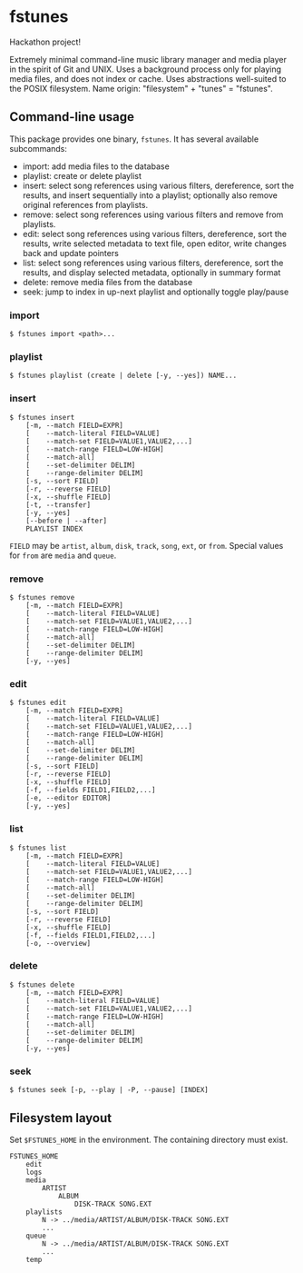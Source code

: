 # fstunes

Hackathon project!

Extremely minimal command-line music library manager and media player
in the spirit of Git and UNIX. Uses a background process only for
playing media files, and does not index or cache. Uses abstractions
well-suited to the POSIX filesystem. Name origin: "filesystem" +
"tunes" = "fstunes".

## Command-line usage

This package provides one binary, `fstunes`. It has several available
subcommands:

* import: add media files to the database
* playlist: create or delete playlist
* insert: select song references using various filters, dereference,
  sort the results, and insert sequentially into a playlist;
  optionally also remove original references from playlists.
* remove: select song references using various filters and remove from
  playlists.
* edit: select song references using various filters, dereference,
  sort the results, write selected metadata to text file, open editor,
  write changes back and update pointers
* list: select song references using various filters, dereference,
  sort the results, and display selected metadata, optionally in
  summary format
* delete: remove media files from the database
* seek: jump to index in up-next playlist and optionally toggle
  play/pause

### import

    $ fstunes import <path>...

### playlist

    $ fstunes playlist (create | delete [-y, --yes]) NAME...

### insert

    $ fstunes insert
        [-m, --match FIELD=EXPR]
        [    --match-literal FIELD=VALUE]
        [    --match-set FIELD=VALUE1,VALUE2,...]
        [    --match-range FIELD=LOW-HIGH]
        [    --match-all]
        [    --set-delimiter DELIM]
        [    --range-delimiter DELIM]
        [-s, --sort FIELD]
        [-r, --reverse FIELD]
        [-x, --shuffle FIELD]
        [-t, --transfer]
        [-y, --yes]
        [--before | --after]
        PLAYLIST INDEX

`FIELD` may be `artist`, `album`, `disk`, `track`, `song`, `ext`, or
`from`. Special values for `from` are `media` and `queue`.

### remove

    $ fstunes remove
        [-m, --match FIELD=EXPR]
        [    --match-literal FIELD=VALUE]
        [    --match-set FIELD=VALUE1,VALUE2,...]
        [    --match-range FIELD=LOW-HIGH]
        [    --match-all]
        [    --set-delimiter DELIM]
        [    --range-delimiter DELIM]
        [-y, --yes]

### edit

    $ fstunes edit
        [-m, --match FIELD=EXPR]
        [    --match-literal FIELD=VALUE]
        [    --match-set FIELD=VALUE1,VALUE2,...]
        [    --match-range FIELD=LOW-HIGH]
        [    --match-all]
        [    --set-delimiter DELIM]
        [    --range-delimiter DELIM]
        [-s, --sort FIELD]
        [-r, --reverse FIELD]
        [-x, --shuffle FIELD]
        [-f, --fields FIELD1,FIELD2,...]
        [-e, --editor EDITOR]
        [-y, --yes]

### list

    $ fstunes list
        [-m, --match FIELD=EXPR]
        [    --match-literal FIELD=VALUE]
        [    --match-set FIELD=VALUE1,VALUE2,...]
        [    --match-range FIELD=LOW-HIGH]
        [    --match-all]
        [    --set-delimiter DELIM]
        [    --range-delimiter DELIM]
        [-s, --sort FIELD]
        [-r, --reverse FIELD]
        [-x, --shuffle FIELD]
        [-f, --fields FIELD1,FIELD2,...]
        [-o, --overview]

### delete

    $ fstunes delete
        [-m, --match FIELD=EXPR]
        [    --match-literal FIELD=VALUE]
        [    --match-set FIELD=VALUE1,VALUE2,...]
        [    --match-range FIELD=LOW-HIGH]
        [    --match-all]
        [    --set-delimiter DELIM]
        [    --range-delimiter DELIM]
        [-y, --yes]

### seek

    $ fstunes seek [-p, --play | -P, --pause] [INDEX]

## Filesystem layout

Set `$FSTUNES_HOME` in the environment. The containing directory must
exist.

    FSTUNES_HOME
        edit
        logs
        media
            ARTIST
                ALBUM
                    DISK-TRACK SONG.EXT
        playlists
            N -> ../media/ARTIST/ALBUM/DISK-TRACK SONG.EXT
            ...
        queue
            N -> ../media/ARTIST/ALBUM/DISK-TRACK SONG.EXT
            ...
        temp
